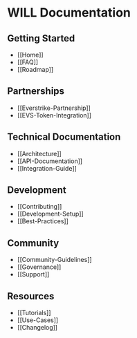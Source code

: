 # WILL Documentation

## Getting Started
* [[Home]]
* [[FAQ]]
* [[Roadmap]]

## Partnerships
* [[Everstrike-Partnership]]
* [[EVS-Token-Integration]]

## Technical Documentation
* [[Architecture]]
* [[API-Documentation]]
* [[Integration-Guide]]

## Development
* [[Contributing]]
* [[Development-Setup]]
* [[Best-Practices]]

## Community
* [[Community-Guidelines]]
* [[Governance]]
* [[Support]]

## Resources
* [[Tutorials]]
* [[Use-Cases]]
* [[Changelog]]
